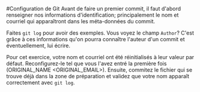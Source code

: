 #Configuration de Git
Avant de faire un premier commit, il faut d'abord renseigner nos informations d'identification; principalement le nom et courriel qui apparaîtront dans les méta-données du commit. 

Faites `git log` pour avoir des exemples. Vous voyez le champ `Author`? C'est grâce à ces informations qu'on pourra connaître l'auteur d'un commit et éventuellement, lui écrire.

Pour cet exercice, votre nom et courriel ont été réinitialisés à leur valeur par défaut. Reconfigurez-le tel que vous l'avez entré la première fois (ORIGINAL_NAME <ORIGINAL_EMAIL>). Ensuite, commitez le fichier qui se trouve déjà dans la zone de préparation et validez que votre nom apparaît correctement avec `git log`.
